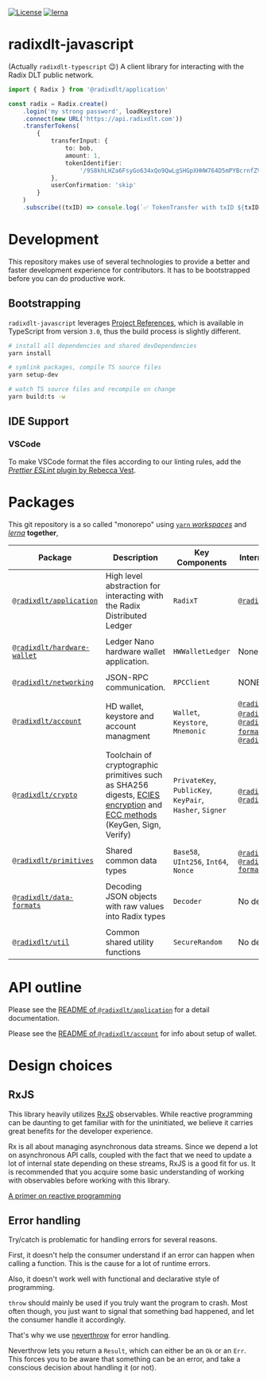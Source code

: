 [![License](https://img.shields.io/badge/License-Apache%202.0-blue.svg)](https://github.com/radixdlt/radixdlt-javascript/blob/main/LICENSE)
[![lerna](https://img.shields.io/badge/maintained%20with-lerna-cc00ff.svg)](https://lerna.js.org/)

# radixdlt-javascript

(Actually `radixdlt-typescript` 😉) A client library for interacting with the Radix DLT public network.

```typescript
import { Radix } from '@radixdlt/application'

const radix = Radix.create()
	.login('my strong password', loadKeystore)
	.connect(new URL('https://api.radixdlt.com'))
	.transferTokens(
		{
			transferInput: {
				to: bob,
				amount: 1,
				tokenIdentifier:
					'/9S8khLHZa6FsyGo634xQo9QwLgSHGpXHHW764D5mPYBcrnfZV6RT/XRD',
			},
			userConfirmation: 'skip'
		}
	)
	.subscribe((txID) => console.log(`✅ TokenTransfer with txID ${txID.toString()} completed successfully.`)
```

# Development

This repository makes use of several technologies to provide a better and faster development experience for contributors. It has to be bootstrapped before you can do productive work.

## Bootstrapping

`radixdlt-javascript` leverages [Project References](https://www.typescriptlang.org/docs/handbook/project-references.html), which is available in TypeScript from version `3.0`, thus the build process is slightly different.

```zsh
# install all dependencies and shared devDependencies
yarn install

# symlink packages, compile TS source files
yarn setup-dev

# watch TS source files and recompile on change
yarn build:ts -w
```

## IDE Support

### VSCode

To make VSCode format the files according to our linting rules, add the [_Prettier ESLint_ plugin by Rebecca Vest](https://marketplace.visualstudio.com/items?itemName=rvest.vs-code-prettier-eslint).



# Packages

This git repository is a so called "monorepo" using [`yarn` *workspaces*](https://classic.yarnpkg.com/en/docs/workspaces/) and [*lerna*](https://github.com/lerna/lerna) **together**,

| Package | Description | Key Components | Internal Dependency | Notable external dependency |
| --- | --- | --- | --- | --- |
| [`@radixdlt/application`][app] | High level abstraction for interacting with the Radix Distributed Ledger | `RadixT` | [`@radix/crypto`][crypto] | NONE |
||
| [`@radixdlt/hardware-wallet`][hwLedger] | Ledger Nano hardware wallet application. | `HWWalletLedger` | None | [`LedgerHQ/ledgerjs`](https://github.com/LedgerHQ/ledgerjs) |
||
| [`@radixdlt/networking`][networking] | JSON-RPC communication. | `RPCClient` | NONE | [`@open-rpc/client-js`](https://github.com/open-rpc/client-js) |
||
| [`@radixdlt/account`][account] | HD wallet, keystore and account managment | `Wallet`, `Keystore`, `Mnemonic` | [`@radixdlt/primitives`][primitives], [`@radixdlt/crypto`][crypto], [`@radixdlt/data-formats`][dataformats],  [`@radixdlt/util`][util] | NONE |
||
| [`@radixdlt/crypto`][crypto] | Toolchain of cryptographic primitives such as SHA256 digests, [ECIES encryption](https://en.wikipedia.org/wiki/Integrated_Encryption_Scheme) and [ECC methods](https://en.wikipedia.org/wiki/Elliptic-curve_cryptography) (KeyGen, Sign, Verify) | `PrivateKey`, `PublicKey`, `KeyPair`, `Hasher`, `Signer` | [`@radixdlt/util`][util], [`@radixdlt/primitives`][primitives] | [indutny/elliptic](https://github.com/indutny/elliptic) |
||
| [`@radixdlt/primitives`][primitives] | Shared common data types | `Base58`, `UInt256`, `Int64`, `Nonce` | [`@radixdlt/util`][util], [`@radixdlt/data-formats`][dataformats] | [uint256](https://github.com/radixdlt/uint256) |
||
| [`@radixdlt/data-formats`][dataformats] | Decoding JSON objects with raw values into Radix types | `Decoder` | No dependencies | NONE |
||
| [`@radixdlt/util`][util] | Common shared utility functions | `SecureRandom` | No dependencies | [`sodium-native`](https://www.npmjs.com/package/sodium-native), [`randombytes`](https://www.npmjs.com/package/randombytes) |


<!-- LINKS -->

<!-- Radix packages links -->
[app]: ./packages/application
[account]: ./packages/account
[dataformats]: ./packages/data-formats
[crypto]: ./packages/crypto
[primitives]: ./packages/primitives
[networking]: ./packages/networking
[hwLedger]: ./packages/hardware-wallet
[util]: ./packages/util

<!-- Third party links -->
[jest]: https://jestjs.io/


# API outline

Please see the [README of `@radixdlt/application`](packages/application/README.md) for a detail documentation.

Please see the [README of `@radixdlt/account`](packages/account/README.md) for info about setup of wallet.

# Design choices

## RxJS
This library heavily utilizes [RxJS](https://rxjs-dev.firebaseapp.com/guide/overview) observables. While reactive programming can be daunting to get familiar with for the uninitiated, we believe it carries great benefits for the developer experience.

Rx is all about managing asynchronous data streams. Since we depend a lot on asynchronous API calls, coupled with the fact that we need to update a lot of internal state depending on these streams, RxJS is a good fit for us. It is recommended that you acquire some basic understanding of working with observables before working with this library.

[A primer on reactive programming](https://gist.github.com/staltz/868e7e9bc2a7b8c1f754)

## Error handling
Try/catch is problematic for handling errors for several reasons.

First, it doesn't help the consumer understand if an error can happen when calling a function. This is the cause for a lot of runtime errors.

Also, it doesn't work well with functional and declarative style of programming.

`throw` should mainly be used if you truly want the program to crash. Most often though, you just want to signal that something bad happened, and let the consumer handle it accordingly.

That's why we use [neverthrow](https://github.com/supermacro/neverthrow) for error handling. 

Neverthrow lets you return a `Result`, which can either be an `Ok` or an `Err`. This forces you to be aware that something can be an error, and take a conscious decision about handling it (or not).
